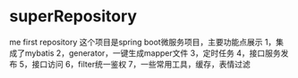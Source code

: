 # superRepository
me first repository
这个项目是spring boot微服务项目，主要功能点展示
1，集成了mybatis 
2，generator，一键生成mapper文件
3，定时任务
4，接口服务发布
5，接口访问
6，filter统一鉴权
7，一些常用工具，缓存，表情过滤
